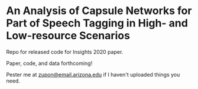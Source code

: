 # An Analysis of Capsule Networks for Part of Speech Tagging in High- and Low-resource Scenarios

Repo for released code for Insights 2020 paper.

Paper, code, and data forthcoming!

Pester me at zupon@email.arizona.edu if I haven't uploaded things you need.
